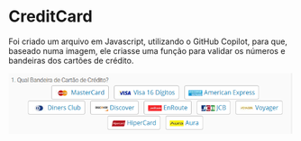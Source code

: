 # CreditCard

Foi criado um arquivo em Javascript, utilizando o GitHub Copilot, para que, baseado numa imagem, ele criasse uma função para validar os números e bandeiras dos cartões de crédito.
<p align="center">
  <img src="./CreditCard/assets/cards.png" width="800px" />
</p>
